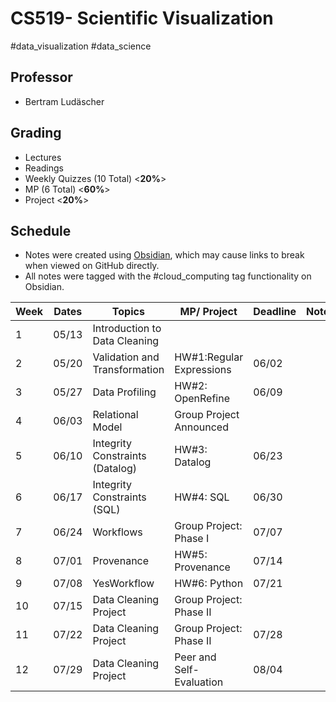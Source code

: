 # CS519- Scientific Visualization

#data_visualization #data_science 

## Professor

- Bertram Ludäscher

## Grading

- Lectures
- Readings
- Weekly Quizzes (10 Total) <**20%**>
- MP (6 Total) <**60%**>
- Project <**20%**>

## Schedule

- Notes were created using [Obsidian](https://obsidian.md/), which may cause links to break when viewed on GitHub directly.
- All notes were tagged with the #cloud_computing tag functionality on Obsidian.

| Week | Dates | Topics                          | MP/ Project              | Deadline | Notes |
|------|-------|---------------------------------|--------------------------|----------|-------|
| 1    | 05/13 | Introduction to Data Cleaning   |                          |          |       |
| 2    | 05/20 | Validation and Transformation   | HW#1:Regular Expressions | 06/02    |       |
| 3    | 05/27 | Data Profiling                  | HW#2: OpenRefine         | 06/09    |       |
| 4    | 06/03 | Relational Model                | Group Project Announced  |          |       |
| 5    | 06/10 | Integrity Constraints (Datalog) | HW#3: Datalog            | 06/23    |       |
| 6    | 06/17 | Integrity Constraints (SQL)     | HW#4: SQL                | 06/30    |       |
| 7    | 06/24 | Workflows                       | Group Project: Phase I   | 07/07    |       |
| 8    | 07/01 | Provenance                      | HW#5: Provenance         | 07/14    |       |
| 9    | 07/08 | YesWorkflow                     | HW#6: Python             | 07/21    |       |
| 10   | 07/15 | Data Cleaning Project           | Group Project: Phase II  |          |       |
| 11   | 07/22 | Data Cleaning Project           | Group Project: Phase II  | 07/28    |       |
| 12   | 07/29 | Data Cleaning Project           | Peer and Self-Evaluation | 08/04    |       |

